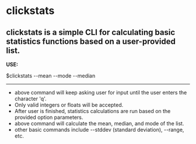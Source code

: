 <h1>clickstats</h1>

<h2>clickstats is a simple CLI for calculating basic statistics functions based on a user-provided list.</h2>




<strong>USE:</strong><p>$clickstats --mean --mode --median</p>
<hr>
<ul>
<li>above command will keep asking user for input until the user enters the character 'q'.</li>

<li>Only valid integers or floats will be accepted.</li>

<li>After user is finished, statistics calculations are run based on the provided option parameters.</li>

<li>above command will calculate the mean, median, and mode of the list.</li>

<li>other basic commands include --stddev (standard deviation), --range, etc.</li>
</ul>
